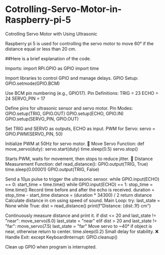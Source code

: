 # Cotrolling-Servo-Motor-in-Raspberry-pi-5
Cotrolling Servo Motor with Using Ultrasonic

Raspberry pi 5 is used for controlling the servo motor to move 60° if the distance equal or less than 20 cm.

##Here is a brief explanation of the code.

Imports:
import RPi.GPIO as GPIO import time

Import libraries to control GPIO and manage delays.
GPIO Setup:
GPIO.setmode(GPIO.BCM)

Use BCM pin numbering (e.g., GPIO17).
Pin Definitions:
TRIG = 23 ECHO = 24 SERVO_PIN = 17

Define pins for ultrasonic sensor and servo motor.
Pin Modes:
GPIO.setup(TRIG, GPIO.OUT) GPIO.setup(ECHO, GPIO.IN) GPIO.setup(SERVO_PIN, GPIO.OUT)

Set TRIG and SERVO as outputs, ECHO as input.
PWM for Servo:
servo = GPIO.PWM(SERVO_PIN, 50)

Initialize PWM at 50Hz for servo motor.
🔁 Move Servo Function:
def move_servo(duty): servo.start(duty) time.sleep(0.5) servo.stop()

Starts PWM, waits for movement, then stops to reduce jitter.
📏 Distance Measurement Function:
def read_distance(): GPIO.output(TRIG, True) time.sleep(0.00001) GPIO.output(TRIG, False)

Send a 10µs pulse to trigger the ultrasonic sensor. while GPIO.input(ECHO) == 0: start_time = time.time() while GPIO.input(ECHO) == 1: stop_time = time.time()
Record time before and after the echo is received. duration = stop_time - start_time distance = (duration * 34300) / 2 return distance
Calculate distance in cm using speed of sound.
Main Loop:
try: last_state = None while True: dist = read_distance() print(f"Distance: {dist:.1f} cm")

Continuously measure distance and print it. if dist <= 20 and last_state != "near": move_servo(6.0) last_state = "near" elif dist > 20 and last_state != "far": move_servo(7.5) last_state = "far"
Move servo to ~40° if object is near, otherwise return to center. time.sleep(0.2)
Small delay for stability.
❌ Handle Exit:
except KeyboardInterrupt: GPIO.cleanup()

Clean up GPIO when program is interrupted.
